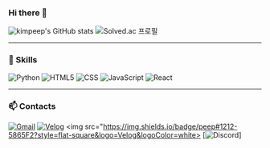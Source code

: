 ### Hi there 👋

![kimpeep's GitHub stats](https://github-readme-stats.vercel.app/api?username=kimpeep&show_icons=true&theme=radical)
![Solved.ac
프로필](http://mazassumnida.wtf/api/v2/generate_badge?boj=peeppeep)

<hr>

### 💪 Skills
![Python](https://img.shields.io/badge/Python-3766AB?style=flat-square&logo=Python&logoColor=white)
![HTML5](https://img.shields.io/badge/HTML5-E34F26?style=flat-square&logo=HTML5&logoColor=white)
![CSS](https://img.shields.io/badge/CSS3-1572B6?style=flat-square&logo=CSS3&logoColor=white)
![JavaScript](https://img.shields.io/badge/JavaScript-F7DF1E?style=flat-square&logo=JavaScript&logoColor=white)
![React](https://img.shields.io/badge/React-61DAFB?style=flat-square&logo=React&logoColor=white)

<hr>

### 📫 Contacts
[![Gmail](https://img.shields.io/badge/Gmail-EA4335?style=flat-square&logo=Gmail&logoColor=white&mailto:rnunseoo@gmail.com)](mailto:rnunseoo@gmail.com)
[![Velog](https://img.shields.io/badge/Velog-20C997?style=flat-square&logo=Velog&logoColor=white&linkto=https://velog.io/@kimpeep/)](linkto=https://velog.io/@kimpeep/)
<img src="https://img.shields.io/badge/peep#1212-5865F2?style=flat-square&logo=Velog&logoColor=white>
[![Discord](https://img.shields.io/badge/peep#1212-5865F2?style=flat-square&logo=Velog&logoColor=white)]
